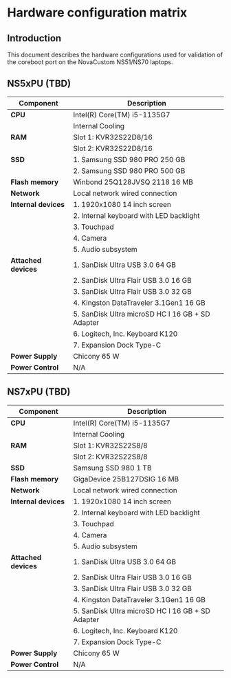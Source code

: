 # Hardware configuration matrix

## Introduction

This document describes the hardware configurations used for validation of the
coreboot port on the NovaCustom NS51/NS70 laptops.

## NS5xPU (TBD)

| Component                      | Description                                      |
|--------------------------------|--------------------------------------------------|
| **CPU**                        | Intel(R) Core(TM) i5-1135G7                      |
|                                | Internal Cooling                                 |
| **RAM**                        | Slot 1: KVR32S22D8/16                            |
|                                | Slot 2: KVR32S22D8/16                            |
| **SSD**                        | 1. Samsung SSD 980 PRO 250 GB                    |
|                                | 2. Samsung SSD 980 PRO 500 GB                    |
| **Flash memory**               | Winbond 25Q128JVSQ 2118 16 MB                    |
| **Network**                    | Local network wired connection                   |
| **Internal devices**           | 1. 1920x1080 14 inch screen                      |
|                                | 2. Internal keyboard with LED backlight          |
|                                | 3. Touchpad                                      |
|                                | 4. Camera                                        |
|                                | 5. Audio subsystem                               |
| **Attached devices**           | 1. SanDisk Ultra USB 3.0 64 GB                   |
|                                | 2. SanDisk Ultra Flair USB 3.0 16 GB             |
|                                | 3. SanDisk Ultra Flair USB 3.0 32 GB             |
|                                | 4. Kingston DataTraveler 3.1Gen1 16 GB           |
|                                | 5. SanDisk Ultra microSD HC I 16 GB + SD Adapter |
|                                | 6. Logitech, Inc. Keyboard K120                  |
|                                | 7. Expansion Dock Type-C                         |
| **Power Supply**               | Chicony 65 W                                     |
| **Power Control**              | N/A                                              |

## NS7xPU (TBD)

| Component                      | Description                                      |
|--------------------------------|--------------------------------------------------|
| **CPU**                        | Intel(R) Core(TM) i5-1135G7                      |
|                                | Internal Cooling                                 |
| **RAM**                        | Slot 1: KVR32S22S8/8                             |
|                                | Slot 2: KVR32S22S8/8                             |
| **SSD**                        | Samsung SSD 980 1 TB                             |
| **Flash memory**               | GigaDevice 25B127DSIG 16 MB                      |
| **Network**                    | Local network wired connection                   |
| **Internal devices**           | 1. 1920x1080 14 inch screen                      |
|                                | 2. Internal keyboard with LED backlight          |
|                                | 3. Touchpad                                      |
|                                | 4. Camera                                        |
|                                | 5. Audio subsystem                               |
| **Attached devices**           | 1. SanDisk Ultra USB 3.0 64 GB                   |
|                                | 2. SanDisk Ultra Flair USB 3.0 16 GB             |
|                                | 3. SanDisk Ultra Flair USB 3.0 32 GB             |
|                                | 4. Kingston DataTraveler 3.1Gen1 16 GB           |
|                                | 5. SanDisk Ultra microSD HC I 16 GB + SD Adapter |
|                                | 6. Logitech, Inc. Keyboard K120                  |
|                                | 7. Expansion Dock Type-C                         |
| **Power Supply**               | Chicony 65 W                                     |
| **Power Control**              | N/A                                              |
